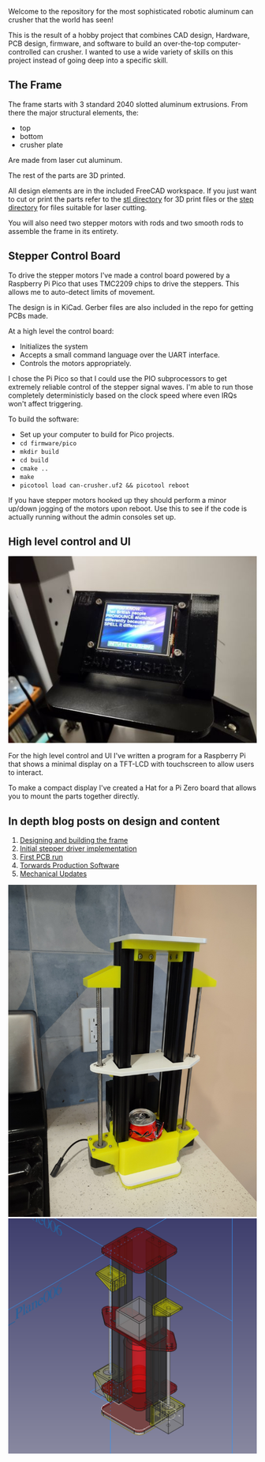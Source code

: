 Welcome to the repository for the most sophisticated robotic aluminum
can crusher that the world has seen!

This is the result of a hobby project that combines CAD design,
Hardware, PCB design, firmware, and software to build an over-the-top
computer-controlled can crusher. I wanted to use a wide variety of skills
on this project instead of going deep into a specific skill.

## The Frame

The frame starts with 3 standard 2040 slotted aluminum extrusions. From there
the major structural elements, the:

* top
* bottom
* crusher plate

Are made from laser cut aluminum.

The rest of the parts are 3D printed.

All design elements are in the included FreeCAD workspace. If you just
want to cut or print the parts refer to the [stl directory](./stl) for
3D print files or the [step directory](./step) for files suitable for laser
cutting.

You will also need two stepper motors with rods and two smooth rods to
assemble the frame in its entirety.

## Stepper Control Board

To drive the stepper motors I've made a control board powered by a Raspberry
Pi Pico that uses TMC2209 chips to drive the steppers. This allows me to
auto-detect limits of movement.

The design is in KiCad. Gerber files are also included in the repo for
getting PCBs made.

At a high level the control board:

* Initializes the system
* Accepts a small command language over the UART interface.
* Controls the motors appropriately.

I chose the Pi Pico so that I could use the PIO subprocessors to get
extremely reliable control of the stepper signal waves. I'm able to
run those completely deterministicly based on the clock speed where
even IRQs won't affect triggering.

To build the software:

* Set up your computer to build for Pico projects.
* `cd firmware/pico`
* `mkdir build`
* `cd build`
* `cmake ..`
* `make`
* `picotool load can-crusher.uf2 && picotool reboot`

If you have stepper motors hooked up they should perform a minor
up/down jogging of the motors upon reboot. Use this to see if the
code is actually running without the admin consoles set up.

## High level control and UI

![Head Unit](./touchscreen-display.jpg)


For the high level control and UI I've written a program for a Raspberry
Pi that shows a minimal display on a TFT-LCD with touchscreen to allow users
to interact.

To make a compact display I've created a Hat for a Pi Zero board that allows
you to mount the parts together directly.

## In depth blog posts on design and content

1. [Designing and building the frame](https://www.grant-olson.net/news/2022/10/03/can-crusher-1.html)
2. [Initial stepper driver implementation](https://www.grant-olson.net/news/2022/10/09/can-crusher-2.html)
3. [First PCB run](https://www.grant-olson.net/news/2022/10/18/can-crusher-3.html)
4. [Torwards Production Software](https://www.grant-olson.net/news/2022/10/31/can-crusher-4.html)
5. [Mechanical Updates](https://www.grant-olson.net/news/2022/11/11/can-crusher-5.html)


![Crusher at home](./can-crusher-in-kitchen.jpg)
![Cad render](./can-crusher-cad.png)

